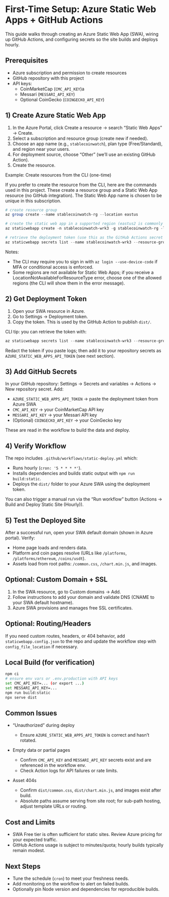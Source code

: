 # First-Time Setup: Azure Static Web Apps + GitHub Actions

This guide walks through creating an Azure Static Web App (SWA), wiring up GitHub Actions, and configuring secrets so the site builds and deploys hourly.

## Prerequisites

- Azure subscription and permission to create resources
- GitHub repository with this project
- API keys:
  - CoinMarketCap (`CMC_API_KEY`)a
  - Messari (`MESSARI_API_KEY`)
  - Optional CoinGecko (`COINGECKO_API_KEY`)

## 1) Create Azure Static Web App

1. In the Azure Portal, click Create a resource → search “Static Web Apps” → Create.
2. Select a subscription and resource group (create new if needed).
3. Choose an app name (e.g., `stablecoinwatch`), plan type (Free/Standard), and region near your users.
4. For deployment source, choose “Other” (we’ll use an existing GitHub Action).
5. Create the resource.

Example: Create resources from the CLI (one-time)

If you prefer to create the resource from the CLI, here are the commands used in this project. These create a resource group and a Static Web App resource (no GitHub integration). The Static Web App name is chosen to be unique in this subscription.

```powershell
# create resource group
az group create --name stablecoinwatch-rg --location eastus

# create the static web app in a supported region (eastus2 is commonly available)
az staticwebapp create -n stablecoinwatch-wrk3 -g stablecoinwatch-rg -l eastus2 --sku Free

# retrieve the deployment token (use this as the GitHub Actions secret value for AZURE_STATIC_WEB_APPS_API_TOKEN)
az staticwebapp secrets list --name stablecoinwatch-wrk3 --resource-group stablecoinwatch-rg
```

Notes:
- The CLI may require you to sign in with `az login --use-device-code` if MFA or conditional access is enforced.
- Some regions are not available for Static Web Apps; if you receive a LocationNotAvailableForResourceType error, choose one of the allowed regions (the CLI will show them in the error message).

## 2) Get Deployment Token

1. Open your SWA resource in Azure.
2. Go to Settings → Deployment token.
3. Copy the token. This is used by the GitHub Action to publish `dist/`.

CLI tip: you can retrieve the token with:

```powershell
az staticwebapp secrets list --name stablecoinwatch-wrk3 --resource-group stablecoinwatch-rg --output json
```

Redact the token if you paste logs; then add it to your repository secrets as `AZURE_STATIC_WEB_APPS_API_TOKEN` (see next section).

## 3) Add GitHub Secrets

In your GitHub repository: Settings → Secrets and variables → Actions → New repository secret. Add:

- `AZURE_STATIC_WEB_APPS_API_TOKEN` → paste the deployment token from Azure SWA
- `CMC_API_KEY` → your CoinMarketCap API key
- `MESSARI_API_KEY` → your Messari API key
- (Optional) `COINGECKO_API_KEY` → your CoinGecko key

These are read in the workflow to build the data and deploy.

## 4) Verify Workflow

The repo includes `.github/workflows/static-deploy.yml` which:

- Runs hourly (`cron: '5 * * * *'`).
- Installs dependencies and builds static output with `npm run build:static`.
- Deploys the `dist/` folder to your Azure SWA using the deployment token.

You can also trigger a manual run via the “Run workflow” button (Actions → Build and Deploy Static Site (Hourly)).

## 5) Test the Deployed Site

After a successful run, open your SWA default domain (shown in Azure portal). Verify:

- Home page loads and renders data.
- Platform and coin pages resolve (URLs like `/platforms`, `/platforms/ethereum`, `/coins/usdt`).
- Assets load from root paths: `/common.css`, `/chart.min.js`, and images.

## Optional: Custom Domain + SSL

1. In the SWA resource, go to Custom domains → Add.
2. Follow instructions to add your domain and validate DNS (CNAME to your SWA default hostname).
3. Azure SWA provisions and manages free SSL certificates.

## Optional: Routing/Headers

If you need custom routes, headers, or 404 behavior, add `staticwebapp.config.json` to the repo and update the workflow step with `config_file_location` if necessary.

## Local Build (for verification)

```bash
npm ci
# ensure env vars or .env.production with API keys
set CMC_API_KEY=... (or export ...)
set MESSARI_API_KEY=...
npm run build:static
npx serve dist
```

## Common Issues

- “Unauthorized” during deploy
  - Ensure `AZURE_STATIC_WEB_APPS_API_TOKEN` is correct and hasn’t rotated.

- Empty data or partial pages
  - Confirm `CMC_API_KEY` and `MESSARI_API_KEY` secrets exist and are referenced in the workflow env.
  - Check Action logs for API failures or rate limits.

- Asset 404s
  - Confirm `dist/common.css`, `dist/chart.min.js`, and images exist after build.
  - Absolute paths assume serving from site root; for sub-path hosting, adjust template URLs or routing.

## Cost and Limits

- SWA Free tier is often sufficient for static sites. Review Azure pricing for your expected traffic.
- GitHub Actions usage is subject to minutes/quota; hourly builds typically remain modest.

## Next Steps

- Tune the schedule (`cron`) to meet your freshness needs.
- Add monitoring on the workflow to alert on failed builds.
- Optionally pin Node version and dependencies for reproducible builds.

